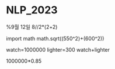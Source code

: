 # NLP_2023

%9월 12일
8//2*(2+2)

import math 
math.sqrt((550^2)+(600^2))

watch=1000000
lighter=300
watch+lighter

1000000*0.85

